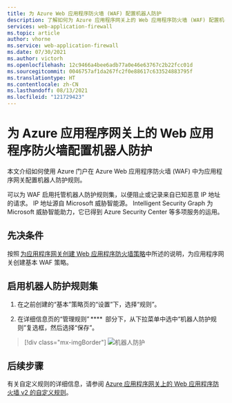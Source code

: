 ```yaml
---
title: 为 Azure Web 应用程序防火墙 (WAF) 配置机器人防护
description: 了解如何为 Azure 应用程序网关上的 Web 应用程序防火墙 (WAF) 配置机器人防护。
services: web-application-firewall
ms.topic: article
author: vhorne
ms.service: web-application-firewall
ms.date: 07/30/2021
ms.author: victorh
ms.openlocfilehash: 12c9466a4bee6adb77a0e46e63767c2b22fcc01d
ms.sourcegitcommit: 0046757af1da267fc2f0e88617c633524883795f
ms.translationtype: HT
ms.contentlocale: zh-CN
ms.lasthandoff: 08/13/2021
ms.locfileid: "121729423"
---
```

# <a name="configure-bot-protection-for-web-application-firewall-on-azure-application-gateway"></a>为 Azure 应用程序网关上的 Web 应用程序防火墙配置机器人防护

本文介绍如何使用 Azure 门户在 Azure Web 应用程序防火墙 (WAF) 中为应用程序网关配置机器人防护规则。 

可以为 WAF 启用托管机器人防护规则集，以便阻止或记录来自已知恶意 IP 地址的请求。 IP 地址源自 Microsoft 威胁智能源。 Intelligent Security Graph 为 Microsoft 威胁智能助力，它已得到 Azure Security Center 等多项服务的运用。

## <a name="prerequisites"></a>先决条件

按照 [为应用程序网关创建 Web 应用程序防火墙策略](create-waf-policy-ag.md)中所述的说明，为应用程序网关创建基本 WAF 策略。

## <a name="enable-bot-protection-rule-set"></a>启用机器人防护规则集

1. 在之前创建的“基本”策略页的“设置”下，选择“规则”。  

2. 在详细信息页的“管理规则” ****  部分下，从下拉菜单中选中“机器人防护规则”复选框，然后选择“保存”。

> [!div class="mx-imgBorder"]
> ![机器人防护](../media/bot-protection/bot-protection.png)

## <a name="next-steps"></a>后续步骤

有关自定义规则的详细信息，请参阅 [Azure 应用程序网关上的 Web 应用程序防火墙 v2 的自定义规则](custom-waf-rules-overview.md)。